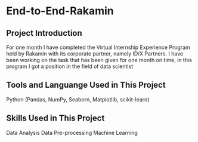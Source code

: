 # End-to-End-Rakamin
## Project Introduction
For one month I have completed the Virtual Internship Experience Program held by Rakamin with its corporate partner, namely ID/X Partners. I have been working on the task that has been given for one month on time, in this program I got a position in the field of data scientist
## Tools and Languange Used in This Project
Python (Pandas, NumPy, Seaborn, Matplotlib, scikit-learn)
## Skills Used in This Project
Data Analysis
Data Pre-processing
Machine Learning
